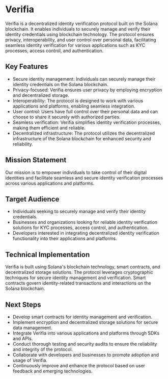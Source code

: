 # Verifia

Verifia is a decentralized identity verification protocol built on the Solana blockchain. It enables individuals to securely manage and verify their identity credentials using blockchain technology. The protocol ensures privacy, interoperability, and user control over personal data, facilitating seamless identity verification for various applications such as KYC processes, access control, and authentication.

## Key Features

- Secure identity management: Individuals can securely manage their identity credentials on the Solana blockchain.
- Privacy-focused: Verifia ensures user privacy by employing encryption and decentralized storage.
- Interoperability: The protocol is designed to work with various applications and platforms, enabling seamless integration.
- User control: Users have full control over their personal data and can choose to share it securely with authorized parties.
- Seamless verification: Verifia simplifies identity verification processes, making them efficient and reliable.
- Decentralized infrastructure: The protocol utilizes the decentralized infrastructure of the Solana blockchain for enhanced security and reliability.

## Mission Statement

Our mission is to empower individuals to take control of their digital identities and facilitate seamless and secure identity verification processes across various applications and platforms.

## Target Audience

- Individuals seeking to securely manage and verify their identity credentials.
- Businesses and organizations looking for reliable identity verification solutions for KYC processes, access control, and authentication.
- Developers interested in integrating decentralized identity verification functionality into their applications and platforms.

## Technical Implementation

Verifia is built using Solana's blockchain technology, smart contracts, and decentralized storage solutions. The protocol leverages cryptographic techniques for secure identity management and verification. Smart contracts govern identity-related transactions and interactions on the Solana blockchain.

## Next Steps

- Develop smart contracts for identity management and verification.
- Implement encryption and decentralized storage solutions for secure data management.
- Integrate Verifia into various applications and platforms through SDKs and APIs.
- Conduct thorough testing and security audits to ensure the reliability and integrity of the protocol.
- Collaborate with developers and businesses to promote adoption and usage of Verifia.
- Continuously improve and enhance the protocol based on user feedback and emerging technologies.

